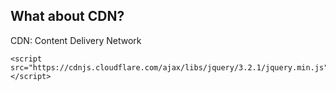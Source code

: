 ## What about CDN?

CDN: Content Delivery Network

```
<script src="https://cdnjs.cloudflare.com/ajax/libs/jquery/3.2.1/jquery.min.js"></script>
```